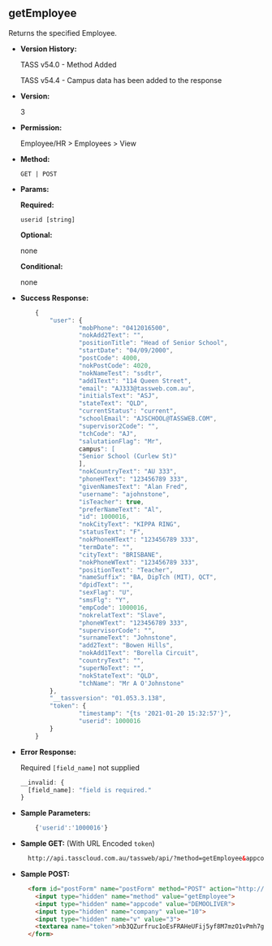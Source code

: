 **getEmployee**
----
  Returns the specified Employee.
  
  * **Version History:**

	TASS v54.0 - Method Added

	TASS v54.4 - Campus data has been added to the response

* **Version:**

  3

* **Permission:**

   Employee/HR > Employees > View

* **Method:**

  `GET | POST`
  
*  **Params:**

   **Required:**
 
   `userid [string]`

   **Optional:**
 
   none

   **Conditional:**

   none

* **Success Response:**
	
	```javascript
		{
			"user": {
					"mobPhone": "0412016500",
					"nokAdd2Text": "",
					"positionTitle": "Head of Senior School",
					"startDate": "04/09/2000",
					"postCode": 4000,
					"nokPostCode": 4020,
					"nokNameTest": "ssdtr",
					"add1Text": "114 Queen Street",
					"email": "AJ333@tassweb.com.au",
					"initialsText": "ASJ",
					"stateText": "QLD",
					"currentStatus": "current",
					"schoolEmail": "AJSCHOOL@TASSWEB.COM",
					"supervisor2Code": "",
					"tchCode": "AJ",
					"salutationFlag": "Mr",
					campus": [
					"Senior School (Curlew St)"
					],
					"nokCountryText": "AU 333",
					"phoneHText": "123456789 333",
					"givenNamesText": "Alan Fred",
					"username": "ajohnstone",
					"isTeacher": true,
					"preferNameText": "Al",
					"id": 1000016,
					"nokCityText": "KIPPA RING",
					"statusText": "F",
					"nokPhoneHText": "123456789 333",
					"termDate": "",
					"cityText": "BRISBANE",
					"nokPhoneWText": "123456789 333",
					"positionText": "Teacher",
					"nameSuffix": "BA, DipTch (MIT), QCT",
					"dpidText": "",
					"sexFlag": "U",
					"smsFlg": "Y",
					"empCode": 1000016,
					"nokrelatText": "Slave",
					"phoneWText": "123456789 333",
					"supervisorCode": "",
					"surnameText": "Johnstone",
					"add2Text": "Bowen Hills",
					"nokAdd1Text": "Borella Circuit",
					"countryText": "",
					"superNoText": "",
					"nokStateText": "QLD",
					"tchName": "Mr A O'Johnstone"
			},
			"__tassversion": "01.053.3.138",
			"token": {
					"timestamp": "{ts '2021-01-20 15:32:57'}",
					"userid": 1000016
			}
		}
	```
 
* **Error Response:**

	Required `[field_name]` not supplied
	```javascript
	__invalid: {
	  [field_name]: "field is required."
	}
	```
	
* **Sample Parameters:**

  	```javascript
		{'userid':'1000016'}
  ```

* **Sample GET:** (With URL Encoded `token`)

  ```HTML
	http://api.tasscloud.com.au/tassweb/api/?method=getEmployee&appcode=DEMOOLIVER&company=10&v=3&token=nb3QZurfruc1oEsFRAHeUFij5yf8M7mzO1vPmh7giNc%3D
  ```
  
* **Sample POST:**

  ```HTML
	<form id="postForm" name="postForm" method="POST" action="http://api.tasscloud.com.au/tassweb/api/">
	  <input type="hidden" name="method" value="getEmployee">
	  <input type="hidden" name="appcode" value="DEMOOLIVER">
	  <input type="hidden" name="company" value="10">
	  <input type="hidden" name="v" value="3">
	  <textarea name="token">nb3QZurfruc1oEsFRAHeUFij5yf8M7mzO1vPmh7giNc=</textarea>
	</form>
  ```
